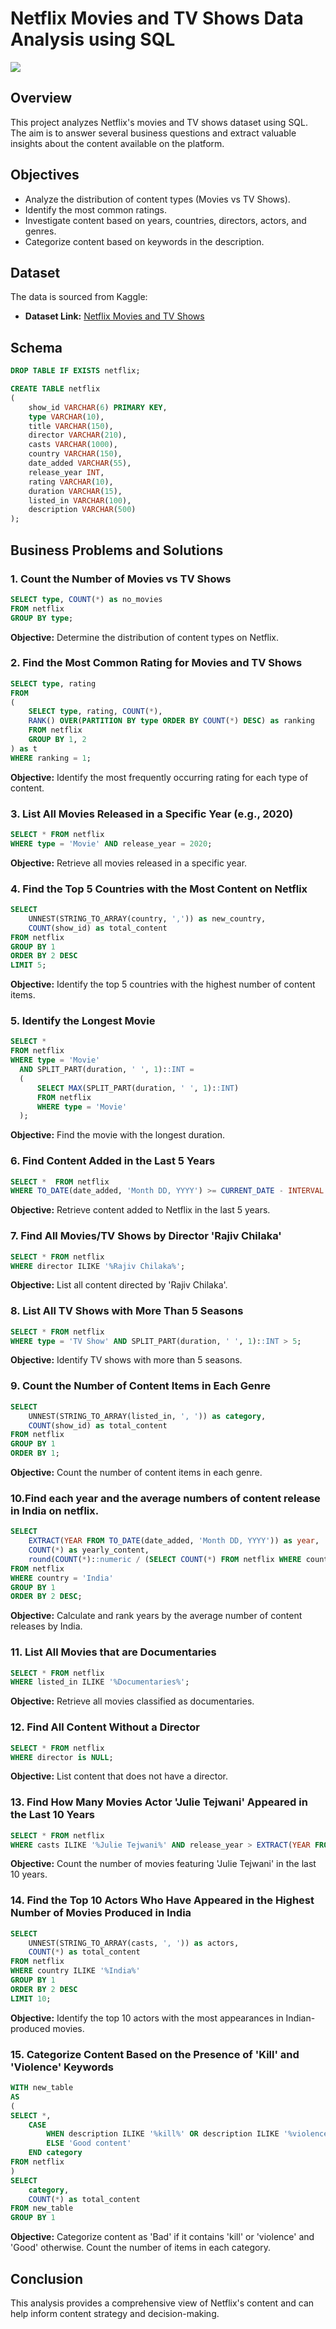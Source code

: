 # Netflix Movies and TV Shows Data Analysis using SQL

![](logo.png)

## Overview

This project analyzes Netflix's movies and TV shows dataset using SQL. The aim is to answer several business questions and extract valuable insights about the content available on the platform.

## Objectives

- Analyze the distribution of content types (Movies vs TV Shows).
- Identify the most common ratings.
- Investigate content based on years, countries, directors, actors, and genres.
- Categorize content based on keywords in the description.

## Dataset

The data is sourced from Kaggle:

- **Dataset Link:** [Netflix Movies and TV Shows](https://www.kaggle.com/datasets/shivamb/netflix-shows?resource=download)

## Schema

```sql
DROP TABLE IF EXISTS netflix;

CREATE TABLE netflix
(
    show_id VARCHAR(6) PRIMARY KEY,
    type VARCHAR(10),
    title VARCHAR(150),
    director VARCHAR(210),
    casts VARCHAR(1000),
    country VARCHAR(150),
    date_added VARCHAR(55),
    release_year INT,
    rating VARCHAR(10),
    duration VARCHAR(15),
    listed_in VARCHAR(100),
    description VARCHAR(500)
);
```

## Business Problems and Solutions

### 1. Count the Number of Movies vs TV Shows

```sql
SELECT type, COUNT(*) as no_movies
FROM netflix
GROUP BY type;
```

**Objective:** Determine the distribution of content types on Netflix.

### 2. Find the Most Common Rating for Movies and TV Shows

```sql
SELECT type, rating
FROM
(
	SELECT type, rating, COUNT(*),
	RANK() OVER(PARTITION BY type ORDER BY COUNT(*) DESC) as ranking
	FROM netflix
	GROUP BY 1, 2
) as t
WHERE ranking = 1;
```

**Objective:** Identify the most frequently occurring rating for each type of content.

### 3. List All Movies Released in a Specific Year (e.g., 2020)

```sql
SELECT * FROM netflix
WHERE type = 'Movie' AND release_year = 2020;
```

**Objective:** Retrieve all movies released in a specific year.

### 4. Find the Top 5 Countries with the Most Content on Netflix

```sql
SELECT
	UNNEST(STRING_TO_ARRAY(country, ',')) as new_country,
    COUNT(show_id) as total_content
FROM netflix
GROUP BY 1
ORDER BY 2 DESC
LIMIT 5;
```

**Objective:** Identify the top 5 countries with the highest number of content items.

### 5. Identify the Longest Movie

```sql
SELECT *
FROM netflix
WHERE type = 'Movie'
  AND SPLIT_PART(duration, ' ', 1)::INT =
  (
      SELECT MAX(SPLIT_PART(duration, ' ', 1)::INT)
      FROM netflix
      WHERE type = 'Movie'
  );
```

**Objective:** Find the movie with the longest duration.

### 6. Find Content Added in the Last 5 Years

```sql
SELECT *  FROM netflix
WHERE TO_DATE(date_added, 'Month DD, YYYY') >= CURRENT_DATE - INTERVAL '5 years';
```

**Objective:** Retrieve content added to Netflix in the last 5 years.

### 7. Find All Movies/TV Shows by Director 'Rajiv Chilaka'

```sql
SELECT * FROM netflix
WHERE director ILIKE '%Rajiv Chilaka%';
```

**Objective:** List all content directed by 'Rajiv Chilaka'.

### 8. List All TV Shows with More Than 5 Seasons

```sql
SELECT * FROM netflix
WHERE type = 'TV Show' AND SPLIT_PART(duration, ' ', 1)::INT > 5;
```

**Objective:** Identify TV shows with more than 5 seasons.

### 9. Count the Number of Content Items in Each Genre

```sql
SELECT
	UNNEST(STRING_TO_ARRAY(listed_in, ', ')) as category,
    COUNT(show_id) as total_content
FROM netflix
GROUP BY 1
ORDER BY 1;
```

**Objective:** Count the number of content items in each genre.

### 10.Find each year and the average numbers of content release in India on netflix.

```sql
SELECT
	EXTRACT(YEAR FROM TO_DATE(date_added, 'Month DD, YYYY')) as year,
	COUNT(*) as yearly_content,
	round(COUNT(*)::numeric / (SELECT COUNT(*) FROM netflix WHERE country = 'India')::numeric * 100, 2) as avg_content
FROM netflix
WHERE country = 'India'
GROUP BY 1
ORDER BY 2 DESC;
```

**Objective:** Calculate and rank years by the average number of content releases by India.

### 11. List All Movies that are Documentaries

```sql
SELECT * FROM netflix
WHERE listed_in ILIKE '%Documentaries%';
```

**Objective:** Retrieve all movies classified as documentaries.

### 12. Find All Content Without a Director

```sql
SELECT * FROM netflix
WHERE director is NULL;
```

**Objective:** List content that does not have a director.

### 13. Find How Many Movies Actor 'Julie Tejwani' Appeared in the Last 10 Years

```sql
SELECT * FROM netflix
WHERE casts ILIKE '%Julie Tejwani%' AND release_year > EXTRACT(YEAR FROM CURRENT_DATE) - 10;
```

**Objective:** Count the number of movies featuring 'Julie Tejwani' in the last 10 years.

### 14. Find the Top 10 Actors Who Have Appeared in the Highest Number of Movies Produced in India

```sql
SELECT
	UNNEST(STRING_TO_ARRAY(casts, ', ')) as actors,
	COUNT(*) as total_content
FROM netflix
WHERE country ILIKE '%India%'
GROUP BY 1
ORDER BY 2 DESC
LIMIT 10;
```

**Objective:** Identify the top 10 actors with the most appearances in Indian-produced movies.

### 15. Categorize Content Based on the Presence of 'Kill' and 'Violence' Keywords

```sql
WITH new_table
AS
(
SELECT *,
	CASE
		WHEN description ILIKE '%kill%' OR description ILIKE '%violence%' THEN 'Bad content'
		ELSE 'Good content'
	END category
FROM netflix
)
SELECT
	category,
	COUNT(*) as total_content
FROM new_table
GROUP BY 1
```

**Objective:** Categorize content as 'Bad' if it contains 'kill' or 'violence' and 'Good' otherwise. Count the number of items in each category.

## Conclusion

This analysis provides a comprehensive view of Netflix's content and can help inform content strategy and decision-making.
